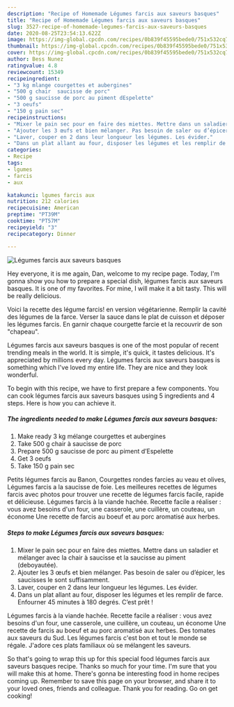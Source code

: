```yaml
---
description: "Recipe of Homemade Légumes farcis aux saveurs basques"
title: "Recipe of Homemade Légumes farcis aux saveurs basques"
slug: 3527-recipe-of-homemade-legumes-farcis-aux-saveurs-basques
date: 2020-08-25T23:54:13.622Z
image: https://img-global.cpcdn.com/recipes/0b839f45595bede0/751x532cq70/legumes-farcis-aux-saveurs-basques-photo-principale-de-la-recette.jpg
thumbnail: https://img-global.cpcdn.com/recipes/0b839f45595bede0/751x532cq70/legumes-farcis-aux-saveurs-basques-photo-principale-de-la-recette.jpg
cover: https://img-global.cpcdn.com/recipes/0b839f45595bede0/751x532cq70/legumes-farcis-aux-saveurs-basques-photo-principale-de-la-recette.jpg
author: Bess Nunez
ratingvalue: 4.8
reviewcount: 15349
recipeingredient:
- "3 kg mlange courgettes et aubergines"
- "500 g chair  saucisse de porc"
- "500 g saucisse de porc au piment dEspelette"
- "3 oeufs"
- "150 g pain sec"
recipeinstructions:
- "Mixer le pain sec pour en faire des miettes. Mettre dans un saladier et mélanger avec la chair à saucisse et la saucisse au piment (deboyautée)."
- "Ajouter les 3 œufs et bien mélanger. Pas besoin de saler ou d’épicer, les saucisses le sont suffisamment."
- "Laver, couper en 2 dans leur longueur les légumes. Les évider."
- "Dans un plat allant au four, disposer les légumes et les remplir de farce. Enfourner 45 minutes à 180 degrés. C’est prêt !"
categories:
- Recipe
tags:
- lgumes
- farcis
- aux

katakunci: lgumes farcis aux 
nutrition: 212 calories
recipecuisine: American
preptime: "PT39M"
cooktime: "PT57M"
recipeyield: "3"
recipecategory: Dinner

---
```



![Légumes farcis aux saveurs basques](https://img-global.cpcdn.com/recipes/0b839f45595bede0/751x532cq70/legumes-farcis-aux-saveurs-basques-photo-principale-de-la-recette.jpg)

Hey everyone, it is me again, Dan, welcome to my recipe page. Today, I'm gonna show you how to prepare a special dish, légumes farcis aux saveurs basques. It is one of my favorites. For mine, I will make it a bit tasty. This will be really delicious.

Voici la recette des légume farcis! en version végétarienne. Remplir la cavité des légumes de la farce. Verser la sauce dans le plat de cuisson et déposer les légumes farcis. En garnir chaque courgette farcie et la recouvrir de son &#34;chapeau&#34;.

Légumes farcis aux saveurs basques is one of the most popular of recent trending meals in the world. It is simple, it's quick, it tastes delicious. It's appreciated by millions every day. Légumes farcis aux saveurs basques is something which I've loved my entire life. They are nice and they look wonderful.


To begin with this recipe, we have to first prepare a few components. You can cook légumes farcis aux saveurs basques using 5 ingredients and 4 steps. Here is how you can achieve it.

<!--inarticleads1-->

##### The ingredients needed to make Légumes farcis aux saveurs basques:

1. Make ready 3 kg mélange courgettes et aubergines
1. Take 500 g chair à saucisse de porc
1. Prepare 500 g saucisse de porc au piment d’Espelette
1. Get 3 oeufs
1. Take 150 g pain sec


Petits légumes farcis au Banon, Courgettes rondes farcies au veau et olives, Légumes farcis a la saucisse de foie. Les meilleures recettes de légumes farcis avec photos pour trouver une recette de légumes farcis facile, rapide et délicieuse. Légumes farcis à la viande hachée. Recette facile a réaliser : vous avez besoins d&#39;un four, une casserole, une cuillère, un couteau, un économe Une recette de farcis au boeuf et au porc aromatisé aux herbes. 

<!--inarticleads2-->

##### Steps to make Légumes farcis aux saveurs basques:

1. Mixer le pain sec pour en faire des miettes. Mettre dans un saladier et mélanger avec la chair à saucisse et la saucisse au piment (deboyautée).
1. Ajouter les 3 œufs et bien mélanger. Pas besoin de saler ou d’épicer, les saucisses le sont suffisamment.
1. Laver, couper en 2 dans leur longueur les légumes. Les évider.
1. Dans un plat allant au four, disposer les légumes et les remplir de farce. Enfourner 45 minutes à 180 degrés. C’est prêt !


Légumes farcis à la viande hachée. Recette facile a réaliser : vous avez besoins d&#39;un four, une casserole, une cuillère, un couteau, un économe Une recette de farcis au boeuf et au porc aromatisé aux herbes. Des tomates aux saveurs du Sud. Les légumes farcis c&#39;est bon et tout le monde se régale. J&#39;adore ces plats familiaux où se mélangent les saveurs. 

So that's going to wrap this up for this special food légumes farcis aux saveurs basques recipe. Thanks so much for your time. I'm sure that you will make this at home. There's gonna be interesting food in home recipes coming up. Remember to save this page on your browser, and share it to your loved ones, friends and colleague. Thank you for reading. Go on get cooking!
